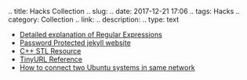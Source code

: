 
.. title: Hacks Collection
.. slug: 
.. date: 2017-12-21 17:06
.. tags: Hacks
.. category: Collection
.. link: 
.. description: 
.. type: text


* [Detailed explanation of Regular Expressions](https://www.regular-expressions.info/quickstart.html)
* [Password Protected jekyll website](https://www.aerobatic.com/blog/password-protect-a-jekyll-site/)
* [C++ STL Resource](https://www.fluentcpp.com/)
* [TinyURL Reference](https://coligo.io/create-url-shortener-with-node-express-mongo/)
* [How to connect two Ubuntu systems in same network](https://askubuntu.com/questions/156169/how-do-i-set-up-file-sharing-between-two-ubuntu-laptops-on-my-wireless-network)
